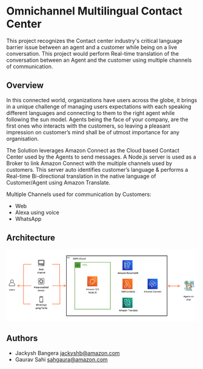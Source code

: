 # Omnichannel Multilingual Contact Center #
This project recognizes the Contact center industry's critical language barrier issue between an agent and a customer while being on a live conversation. This project would perform Real-time translation of the conversation between an Agent and the customer using multiple channels of communication. 

## Overview ##

In this connected world, organizations have users across the globe, it brings in a unique challenge of managing users expectations with each speaking different languages and connecting to them to the right agent while following the sun model. Agents being the face of your company, are the first ones who interacts with the customers, so leaving a pleasant impression on customer’s mind shall be of utmost importance for any organisation.

The Solution leverages Amazon Connect as the Cloud based Contact Center used by the Agents to send messages. A Node.js server is used as a Broker to link Amazon Connect with the multiple channels used by customers. This server auto identifies customer’s language & performs a Real-time Bi-directional translation in the native language of Customer/Agent using Amazon Translate.

Multiple Channels used for communication by Customers: 
- Web 
- Alexa using voice 
- WhatsApp

## Architecture ##

![Architecture Diagram](./Architecture.png)

## Authors ##
- Jackysh Bangera jackyshb@amazon.com 
- Gaurav Sahi sahgaura@amazon.com
